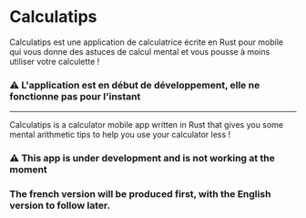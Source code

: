 # Calculatips

Calculatips est une application de calculatrice écrite en Rust pour mobile qui vous donne des astuces de calcul mental et vous pousse à moins utiliser votre calculette !

### ⚠️ L'application est en début de développement, elle ne fonctionne pas pour l'instant

______________________________

Calculatips is a calculator mobile app written in Rust that gives you some mental arithmetic tips to help you use your calculator less !

### ⚠️ This app is under development and is not working at the moment
### The french version will be produced first, with the English version to follow later.